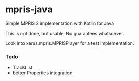 # mpris-java
Simple MPRIS 2 implementation with Kotlin for Java

This is not done, but usable. No guarantees whatsoever.

Look into xerus.mpris.MPRISPlayer for a test implementation.

### Todo
- TrackList
- better Properties integration
